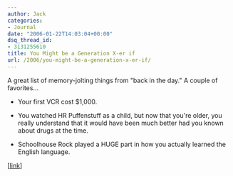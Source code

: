 ```yaml
---
author: Jack
categories:
- Journal
date: "2006-01-22T14:03:04+00:00"
dsq_thread_id:
- 3131255610
title: You Might be a Generation X-er if
url: /2006/you-might-be-a-generation-x-er-if/
---
```


A great list of memory-jolting things from "back in the day." A couple of favorites&#8230; 

* Your first VCR cost $1,000. 

* You watched HR Puffenstuff as a child, but now that you're older, you really understand that it would have been much better had you known about drugs at the time. 

* Schoolhouse Rock played a HUGE part in how you actually learned the English language. 

[[link](<http://www.geocities.com/CollegePark/6174/generx.htm>)]